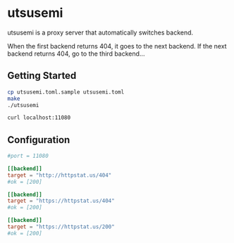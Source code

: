 # utsusemi

utsusemi is a proxy server that automatically switches backend.

When the first backend returns 404, it goes to the next backend. If the next backend returns 404, go to the third backend...

## Getting Started

```sh
cp utsusemi.toml.sample utsusemi.toml
make
./utsusemi
```
```sh
curl localhost:11080
```

## Configuration

```toml
#port = 11080

[[backend]]
target = "http://httpstat.us/404"
#ok = [200]

[[backend]]
target = "https://httpstat.us/404"
#ok = [200]

[[backend]]
target = "https://httpstat.us/200"
#ok = [200]
```
